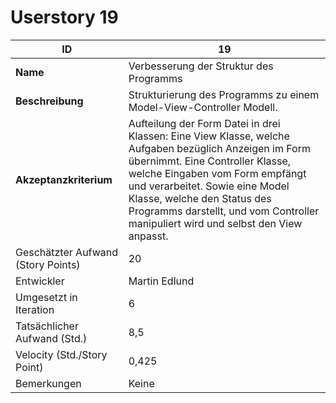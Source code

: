 ﻿# Userstory 19  
 
|**ID**|19|  
|-|-|
|**Name**|Verbesserung der Struktur des Programms|
|**Beschreibung**|Strukturierung des Programms zu einem Model-View-Controller Modell.|
|**Akzeptanzkriterium**|Aufteilung der Form Datei in drei Klassen: Eine View Klasse, welche Aufgaben bezüglich Anzeigen im Form übernimmt. Eine Controller Klasse, welche Eingaben vom Form empfängt und verarbeitet. Sowie eine Model Klasse, welche den Status des Programms darstellt, und vom Controller manipuliert wird und selbst den View anpasst.|
|Geschätzter Aufwand (Story Points)|20|
|Entwickler|Martin Edlund|
|Umgesetzt in Iteration|6|
|Tatsächlicher Aufwand (Std.)|8,5|
|Velocity (Std./Story Point)|0,425|
|Bemerkungen|Keine|
